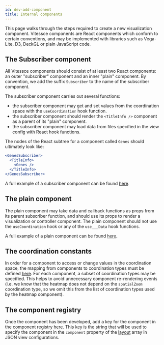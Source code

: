 ```yaml
---
id: dev-add-component
title: Internal components
---
```


This page walks through the steps required to create a new visualization component.
Vitessce components are React components which conform to certain conventions, and may be implemented with libraries such as Vega-Lite, D3, DeckGL or plain JavaScript code.

## The Subscriber component

All Vitessce components should consist of at least two React components: an outer "subscriber" component and an inner "plain" component.
By convention, we add the suffix `Subscriber` to the name of the subscriber component.


The subscriber component carries out several functions:
- the subscriber component may get and set values from the coordination space with the `useCoordination` hook function.
- the subscriber component should render the `<TitleInfo />` component as a parent of its "plain" component.
- the subscriber component may load data from files specified in the view config with React hook functions.

The nodes of the React subtree for a component called `Genes` should ultimately look like:

```jsx
<GenesSubscriber>
  <TitleInfo>
    <Genes />
  </TitleInfo>
</GenesSubscriber>
```

A full example of a subscriber component can be found [here](https://github.com/vitessce/vitessce/blob/main/src/components/genes/GenesSubscriber.js).

## The plain component

The plain component may take data and callback functions as props from its parent subscriber function, and should use its props to render a visualization or controller component. The plain component should not use the `useCoordination` hook or any of the `use___Data` hook functions.

A full example of a plain component can be found [here](https://github.com/vitessce/vitessce/blob/main/src/components/genes/Genes.js).

## The coordination constants

In order for a component to access or change values in the coordination space, the mapping from components to coordination types must be defined [here](https://github.com/vitessce/vitessce/blob/main/src/app/state/coordination.js).
For each component, a subset of coordination types may be specified. This helps to avoid unnecessary component re-rendering events (i.e. we know that the heatmap does not depend on the `spatialZoom` coordination type, so we omit this from the list of coordination types used by the heatmap component).

## The component registry

Once the component has been developed, add a key for the component in the component registry [here](https://github.com/vitessce/vitessce/blob/main/src/app/component-registry.js). This key is the string that will be used to specify the component in the `component` property of the [layout](/docs/view-config-json/#layout) array in JSON view configurations.